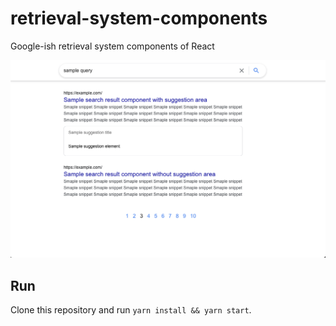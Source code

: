 # retrieval-system-components
Google-ish retrieval system components of React

![](./public/overview.png)

## Run

Clone this repository and run `yarn install && yarn start`.
